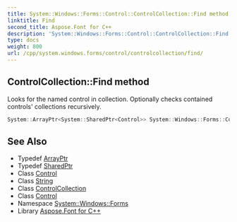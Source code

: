 ```yaml
---
title: System::Windows::Forms::Control::ControlCollection::Find method
linktitle: Find
second_title: Aspose.Font for C++
description: 'System::Windows::Forms::Control::ControlCollection::Find method. Looks for the named control in collection. Optionally checks contained controls'' collections recursively in C++.'
type: docs
weight: 800
url: /cpp/system.windows.forms/control/controlcollection/find/
---
```

## ControlCollection::Find method


Looks for the named control in collection. Optionally checks contained controls' collections recursively.

```cpp
System::ArrayPtr<System::SharedPtr<Control>> System::Windows::Forms::Control::ControlCollection::Find(const System::String &key, bool searchAllChildren) const
```

## See Also

* Typedef [ArrayPtr](../../../../system/arrayptr/)
* Typedef [SharedPtr](../../../../system/sharedptr/)
* Class [Control](../../)
* Class [String](../../../../system/string/)
* Class [ControlCollection](../)
* Class [Control](../../)
* Namespace [System::Windows::Forms](../../../)
* Library [Aspose.Font for C++](../../../../)
